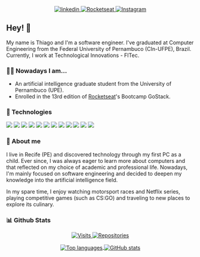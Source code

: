 <p align = "center">
  <a href="https://www.linkedin.com/in/thiagotandrade/">
    <img src="https://img.shields.io/badge/linkedin-%230077B5.svg?&style=for-the-badge&logo=linkedin&logoColor=white" alt="linkedin" />
  </a>
  <a href="https://app.rocketseat.com.br/me/thiago-tales-carmo-de-andrade-1584353110">
    <img src="https://img.shields.io/badge/rocketseat-%238257e6.svg?&style=for-the-badge" alt="Rocketseat" />
  </a>
  <a href="https://www.instagram.com/thiagotandrade1/">
    <img src="https://img.shields.io/badge/instagram-%23E4405F.svg?&style=for-the-badge&logo=instagram&logoColor=white"  alt="Instagram" />
  </a>
</p>

## Hey! 👋

My name is Thiago and I'm a software engineer. I've graduated at Computer Engineering from the Federal University of Pernambuco (CIn-UFPE), Brazil. Currently, I work at Technological Innovations - FITec.

### 👨‍💻 Nowadays I am...
- An artificial intelligence graduate student from the University of Pernambuco (UPE).
- Enrolled in the 13rd edition of [Rocketseat](https://github.com/rocketseat)'s Bootcamp GoStack.

### 🔧 Technologies
![](https://img.shields.io/badge/Java-informational?style=flat-square&logo=java&logoColor=white)
![](https://img.shields.io/badge/Node.JS-informational?style=flat-square&logo=node.js&logoColor=white)
![](https://img.shields.io/badge/Angular-informational?style=flat-square&logo=angular&logoColor=white)
![](https://img.shields.io/badge/Ionic-informational?style=flat-square&logo=ionic&logoColor=white)
![](https://img.shields.io/badge/ReactJS-informational?style=flat-square&logo=react&logoColor=white)
![](https://img.shields.io/badge/React_Native-informational?style=flat-square&logo=react&logoColor=white)
![](https://img.shields.io/badge/Typescript-informational?style=flat-square&logo=typescript&logoColor=white)
![](https://img.shields.io/badge/Python-informational?style=flat-square&logo=python&logoColor=white)
![](https://img.shields.io/badge/PostgreSQL-informational?style=flat-square&logo=postgresql&logoColor=white)
![](https://img.shields.io/badge/MySQL-informational?style=flat-square&logo=mysql&logoColor=white)
![](https://img.shields.io/badge/Docker-informational?style=flat-square&logo=docker&logoColor=white)
![](https://img.shields.io/badge/GCloud-informational?style=flat-square&logo=google-cloud&logoColor=white)

### 👨 About me
I live in Recife (PE) and discovered technology through my first PC as a child. Ever since, I was always eager to learn more about computers and that reflected on my choice of academic and professional life. Nowadays, I'm mainly focused on software engineering and decided to deepen my knowledge into the artificial intelligence field.

In my spare time, I enjoy watching motorsport races and Netflix series, playing competitive games (such as CS:GO) and traveling to new places to explore its culinary.


### 📊 Github Stats
<p align="center">
  <a href="https://github.com/thiagotandrade/thiagotandrade">
    <img src="https://badges.pufler.dev/visits/thiagotandrade/thiagotandrade?style=for-the-badge&color=informational" alt="Visits" />
  </a>
  <a href="https://github.com/thiagotandrade/thiagotandrade">
    <img src="https://badges.pufler.dev/repos/thiagotandrade?style=for-the-badge&color=informational" alt="Repositories" />
  </a>
</p>

<p align="center">
  <a href="https://github.com/thiagotandrade/thiagotandrade">
    <img
         align="center"
         src="https://github-readme-stats.vercel.app/api/top-langs/?username=thiagotandrade&hide=jupyter%20notebook&theme=tokyonight"
         alt="Top languages"
    >
  </a>
  <a href="https://github.com/thiagotandrade/thiagotandrade">
    <img
         align="center"
         src="https://github-readme-stats.vercel.app/api/?username=thiagotandrade&show_icons=true&count_private=true&include_all_commits=true&line_height=27&&theme=tokyonight"
         alt="GitHub stats"
    >
  </a> 
</p>
